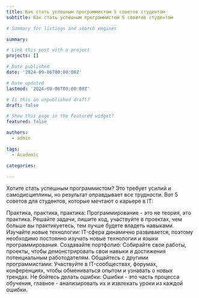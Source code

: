 ```yaml
---
title: Как стать успешным программистом 5 советов студентам
subtitle: Как стать успешным программистом 5 советов студентам

# Summary for listings and search engines

summary:

# Link this post with a project
projects: []

# Date published
date: '2024-09-06T00:00:00Z'

# Date updated
lastmod: '2024-09-06T00:00:00Z'

# Is this an unpublished draft?
draft: false

# Show this page in the Featured widget?
featured: false

authors:
  - admin

tags:
  - Academic

categories:
  
---
```


Хотите стать успешным программистом? Это требует усилий и самодисциплины, но результат оправдывает все трудности. Вот 5 советов для студентов, которые мечтают о карьере в IT:

Практика, практика, практика: Программирование - это не теория, это практика. Решайте задачи, пишите код, участвуйте в проектах, чем больше вы практикуетесь, тем лучше будете владеть навыками.
Изучайте новые технологии: IT-сфера динамично развивается, поэтому необходимо постоянно изучать новые технологии и языки программирования.
Создавайте портфолио: Собирайте свои работы, проекты, чтобы демонстрировать свои навыки и достижения потенциальным работодателям.
Общайтесь с другими программистами: Участвуйте в IT-сообществах, форумах, конференциях, чтобы обмениваться опытом и узнавать о новых трендах.
Не бойтесь делать ошибки: Ошибки - это часть процесса обучения, главное - анализировать их и извлекать уроки из каждой ошибки.

